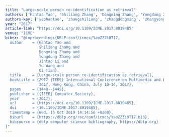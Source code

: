 ```yaml
---
title: "Large-scale person re-identification as retrieval"
authors: ['Hantao Yao', 'Shiliang Zhang', 'Dongming Zhang', 'Yongdong Zhang', 'Jintao Li', 'Yu Wang 0009', 'Qi Tian 0001']
authors-key: ['yaohantao', 'zhangshiliang', 'zhangdongming', 'zhangyongdong', 'lijintao', 'wangyu', 'tianqi']
year: "2017"
article-link: "https://doi.org/10.1109/ICME.2017.8019485"
venue: "ICME"
bibex: "@inproceedings{DBLP:conf/icmcs/YaoZZZL0T17,
  author    = {Hantao Yao and
               Shiliang Zhang and
               Dongming Zhang and
               Yongdong Zhang and
               Jintao Li and
               Yu Wang and
               Qi Tian},
  title     = {Large-scale person re-identification as retrieval},
  booktitle = {2017 {IEEE} International Conference on Multimedia and Expo, {ICME}
               2017, Hong Kong, China, July 10-14, 2017},
  pages     = {1440--1445},
  publisher = {{IEEE} Computer Society},
  year      = {2017},
  url       = {https://doi.org/10.1109/ICME.2017.8019485},
  doi       = {10.1109/ICME.2017.8019485},
  timestamp = {Wed, 16 Oct 2019 14:14:56 +0200},
  biburl    = {https://dblp.org/rec/conf/icmcs/YaoZZZL0T17.bib},
  bibsource = {dblp computer science bibliography, https://dblp.org}
}"
---
```


